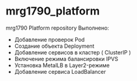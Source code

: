 # mrg1790_platform
mrg1790 Platform repository
Выполнено:
- Добавление проверок Pod
- Создание объекта Deployment
- Добавление сервисов в кластер ( ClusterIP )
- Включение режима балансировки IPVS
- Установка MetalLB в Layer2-режиме
- Добавление сервиса LoadBalancer